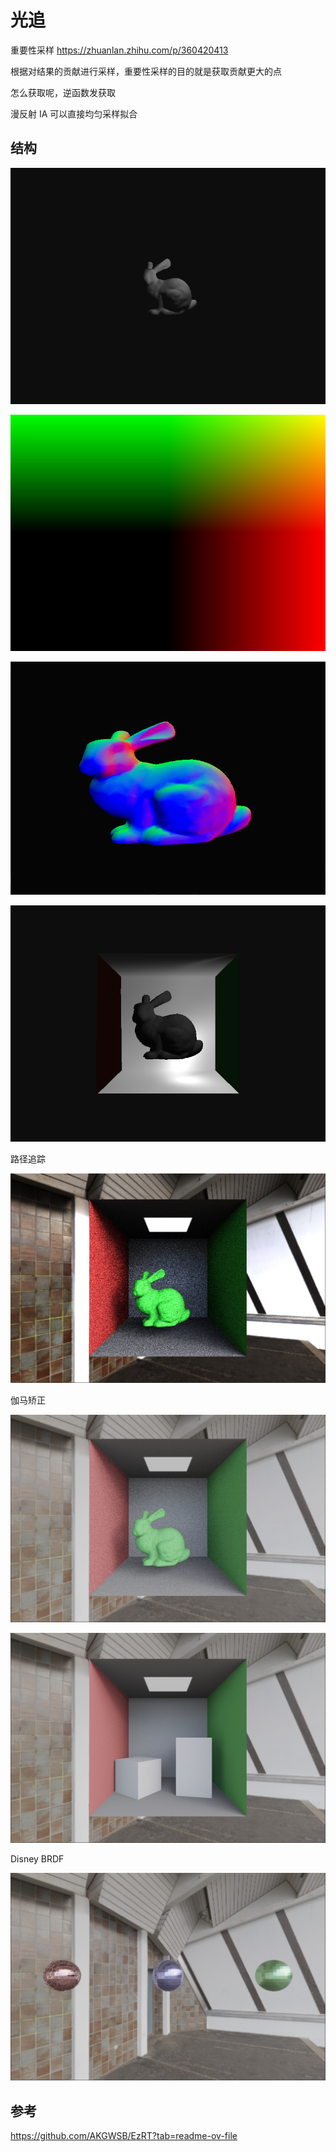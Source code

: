 # 光追



重要性采样  https://zhuanlan.zhihu.com/p/360420413

根据对结果的贡献进行采样，重要性采样的目的就是获取贡献更大的点

怎么获取呢，逆函数发获取

漫反射 IA 可以直接均匀采样拟合



## 结构







![image-20250406135255479](img/image-20250406135255479.png)



![image-20250405224830372](img/image-20250405224830372.png)



![image-20250405224655466](img/image-20250405224655466.png)





![image-20250406163241017](img/image-20250406163241017.png)



路径追踪

![image-20250407145224952](img/image-20250407145224952.png)



伽马矫正

![image-20250407151337051](img/image-20250407151337051.png)

![image-20250407150900394](img/image-20250407150900394.png)



Disney BRDF

![image-20250407164522046](/img/sphere.png)



## 参考

https://github.com/AKGWSB/EzRT?tab=readme-ov-file